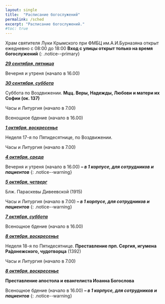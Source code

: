 ```yaml
---
layout: single
title:  "Расписание богослужений"
permalink: /sched
excerpt: "Расписание богослужений."
#toc: true
---
```


Храм святителя Луки Крымского при ФМБЦ им.А.И.Бурназяна открыт ежедневно с 08:00 до 18:00
__Вход с улицы открыт только на время богослужений__
{: .notice--primary}

<!-----
<style type="text/css">
  p {
    color: red;
  }
</style>
-->

<!-----
Вечерня и утреня (начало в 16.00) – в 1 корпусе (с пропуском)
{: .notice--warning}
-->

**_<span style="text-decoration:underline;">29 сентября, пятница</span>_**

Вечерня и утреня (начало в 16.00)

**_<span style="text-decoration:underline;">30 сентября, суббота</span>_**

Суббота по Воздвижении. **Мцц. Веры, Надежды, Любови и матери их Софии (ок. 137)**

Часы и Литургия (начало в 7.00)

Всенощное бдение (начало в 16.00)

**_<span style="text-decoration:underline;">1 октября, воскресенье</span>_**

Неделя 17-я по Пятидесятнице, по Воздвижении.

Часы и Литургия (начало в 7.00)

**_<span style="text-decoration:underline;">4 октября, среда</span>_**

Вечерня и утреня (начало в 16.00) **– _в 1 корпусе, для сотрудников и пациентов_**
{: .notice--warning}

**_<span style="text-decoration:underline;">5 октября, четверг</span>_**

Блж. Параскевы Дивеевской (1915)

Часы и Литургия (начало в 7.00) **– _в 1 корпусе, для сотрудников и пациентов_**
{: .notice--warning}

**_<span style="text-decoration:underline;">7 октября, суббота</span>_**

Всенощное бдение (начало в 16.00)

**_<span style="text-decoration:underline;">8 октября, воскресенье</span>_**

Неделя 18-я по Пятидесятнице. **Преставление прп. Сергия, игумена Ра́донежского, чудотворца** (1392)

Часы и Литургия (начало в 7.00)

**_<span style="text-decoration:underline;">8 октября, воскресенье</span>_**

**Преставление апостола и евангелиста Иоанна Богослова**

Всенощное бдение (начало в 16.00) **– _в 1 корпусе, для сотрудников и пациентов_**
{: .notice--warning}

